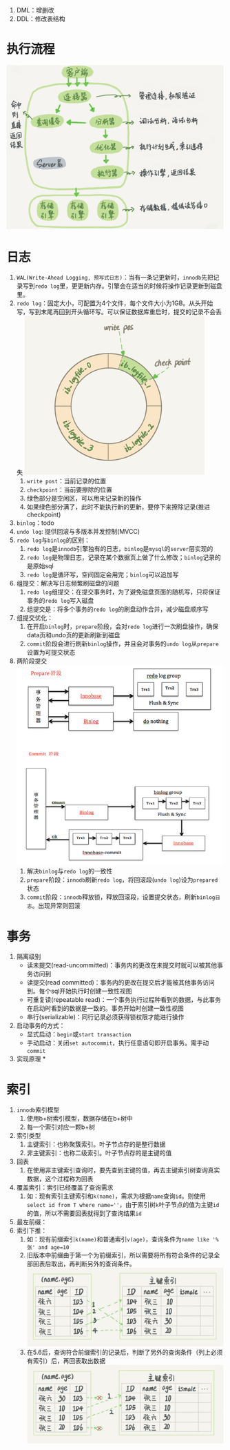 1. DML：增删改
2. DDL：修改表结构
# 执行流程
![](./images/执行流程.png)
# 日志
1. `WAL(Write-Ahead Logging, 预写式日志)`：当有一条记更新时，`innodb`先把记录写到`redo log`里，更更新内存。引擎会在适当的时候将操作记录更新到磁盘里。
2. `redo log`：固定大小，可配置为4个文件，每个文件大小为1GB。从头开始写，写到末尾再回到开头循环写。可以保证数据库重启时，提交的记录不会丢失
![](./images/redolog.png)
   1. `write post`：当前记录的位置
   2. `checkpoint`：当前要擦除的位置
   3. 绿色部分是空闲区，可以用来记录新的操作
   4. 如果绿色部分满了，此时不能执行新的更新，要停下来擦除记录(推进checkpoint)
1. `binlog`：todo
2. `undo log`: 提供回滚与多版本并发控制(MVCC)
3. `redo log`与`binlog`的区别：
   1. `redo log`是`innodb`引擎独有的日志，`binlog`是`mysql`的`server`层实现的
   2. `redo log`是物理日志，记录在某个数据页上做了什么修改；`binlog`记录的是原始sql
   3. `redo log`是循环写，空间固定会用完；`binlog`可以追加写
4. 组提交：解决写日志频繁刷磁盘的问题
   1. `redo log`组提交：在提交事务时，为了避免磁盘页面的随机写，只将保证事务的`redo log`写入磁盘
   2. 组提交是：将多个事务的`redo log`的刷盘动作合并，减少磁盘顺序写
5. 组提交优化：
   1. 在开启`binlog`时，`prepare`阶段，会对`redo log`进行一次刷盘操作，确保data页和undo页的更新刷新到磁盘
   2. `commit`阶段会进行刷新`binlog`操作，并且会对事务的`undo log`从`prepare`设置为可提交状态
6. 两阶段提交
![](./images/两阶段提交.png)
   1. 解决`binlog`与`redo log`的一致性
   2. `prepare`阶段：`innodb`刷新`redo log`，将回滚段(`undo log`)设为`prepared`状态
   3. `commit`阶段：`innodb`释放锁，释放回滚段，设置提交状态，刷新`binlog日志`。出现异常则回滚
# 事务
1. 隔离级别
   * 读未提交(read-uncommitted)：事务内的更改在未提交时就可以被其他事务访问到
   * 读提交(read committed)：事务内的更改在提交后才能被其他事务访问到。每个sql开始执行时创建一致性视图
   * 可重复读(repeatable read)：一个事务执行过程种看到的数据，与此事务在启动时看到的数据是一致的。事务开始时创建一致性视图
   * 串行(serializable)：同行记录必须获得锁权限才能进行操作
2. 启动事务的方式：
   * 显式启动：`begin`或`start transaction`
   * 手动启动：关闭`set autocommit`，执行任意语句即开启事务。需手动`commit`
3. 实现原理
   * 
# 索引
1. `innodb`索引模型
   1. 使用b+树索引模型，数据存储在b+树中
   2. 每一个索引对应一颗b+树
2. 索引类型
   1. 主键索引：也称聚簇索引。叶子节点存的是整行数据
   2. 非主键索引：也称二级索引。叶子节点存的是主键的值
3. 回表
   1. 在使用非主键索引查询时，要先查到主键的值，再去主键索引树查询真实数据，这个过程称为回表
4. 覆盖索引：索引已经覆盖了查询需求
   1. 如：现有索引主键索引和`k(name)`，需求为根据`name`查询`id`。则使用`select id from T where name=''`，由于索引树`k`叶子节点的值为主键`id`的值，所以不需要回表就得到了查询结果`id`
5. 最左前缀：
6. 索引下推：
   1. 如：现有前缀索引`k(name)`和普通索引`v(age)`，查询条件为`name like '%张' and age=10`
   2. 旧版本中前缀由于第一个为前缀索引，所以需要将所有符合条件的记录全部回表后取出，再判断另外的查询条件。
    ![](./images/未索引下推.png)
   3. 在5.6后，查询符合前缀索引的记录后，判断了另外的查询条件（列上必须有索引）后，再回表取出数据
    ![](./images/索引下推.png)